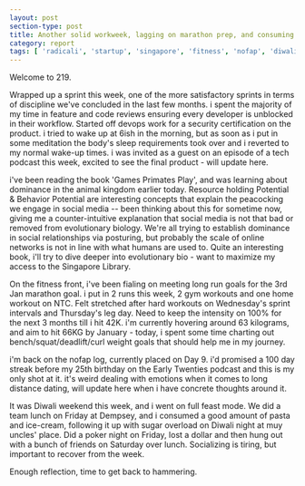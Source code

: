 ```yaml
---
layout: post
section-type: post
title: Another solid workweek, lagging on marathon prep, and consuming too much sugar on Diwali weekend | Weekly Report 219
category: report
tags: [ 'radicali', 'startup', 'singapore', 'fitness', 'nofap', 'diwali' ]
---
```


Welcome to 219.

Wrapped up a sprint this week, one of the more satisfactory sprints in terms of discipline we've concluded in the last few months. i spent the majority of my time in feature and code reviews ensuring every developer is unblocked in their workflow. Started off devops work for a security certification on the product. i tried to wake up at 6ish in the morning, but as soon as i put in some meditation the body's sleep requirements took over and i reverted to my normal wake-up times. i was invited as a guest on an episode of a tech podcast this week, excited to see the final product - will update here.

i've been reading the book 'Games Primates Play', and was learning about dominance in the animal kingdom earlier today. Resource holding Potential & Behavior Potential are interesting concepts that explain the peacocking we engage in social media -- been thinking about this for sometime now, giving me a counter-intuitive explanation that social media is not that bad or removed from evolutionary biology. We're all trying to establish dominance in social relationships via posturing, but probably the scale of online networks is not in line with what humans are used to. Quite an interesting book, i'll try to dive deeper into evolutionary bio - want to maximize my access to the Singapore Library. 

On the fitness front, i've been fialing on meeting long run goals for the 3rd Jan marathon goal. i put in 2 runs this week, 2 gym workouts and one home workout on NTC. Felt stretched after hard workouts on Wednesday's sprint intervals and Thursday's leg day. Need to keep the intensity on 100% for the next 3 months till i hit 42K. i'm currently hovering around 63 kilograms, and aim to hit 66KG by January - today, i spent some time charting out bench/squat/deadlift/curl weight goals that should help me in my journey.

i'm back on the nofap log, currently placed on Day 9. i'd promised a 100 day streak before my 25th birthday on the Early Twenties podcast and this is my only shot at it. it's weird dealing with emotions when it comes to long distance dating, will update here when i have concrete thoughts around it.

It was Diwali weekend this week, and i went on full feast mode. We did a team lunch on Friday at Dempsey, and i consumed a good amount of pasta and ice-cream, following it up with sugar overload on Diwali night at muy uncles' place. Did a poker night on Friday, lost a dollar and then hung out with a bunch of friends on Saturday over lunch. Socializing is tiring, but important to recover from the week. 

Enough reflection, time to get back to hammering.